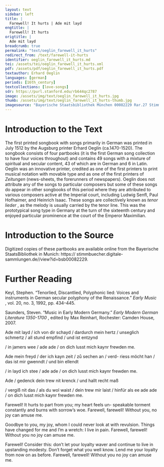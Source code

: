 ```yaml
---
layout: text
sidebar: left
title: |
  Farewell! It hurts | Ade mit layd
engtitle: |
  Farewell! It hurts
origtitle: |
  Ade mit layd
breadcrumb: true
permalink: "text/oeglin_farewell_it_hurts"
redirect_from: /text/farewell-it-hurts
identifier: oeglin_farewell_it_hurts.md
tei: /assets/tei/oeglin_farewell_it_hurts.xml
pdf: /assets/pdf/oeglin_farewell_it_hurts.pdf
textauthor: Erhard Oeglin
languages: [german]
periods: [16th_century]
textcollections: [love-songs]
sdr: https://purl.stanford.edu/rb644qc2787
image: /assets/img/text/oeglin_farewell_it_hurts.jpg
thumb: /assets/img/text/oeglin_farewell_it_hurts-thumb.jpg
imagesource: "Bayerische Staatsbibliothek München 00082229 Rar.27 Stimme T f.22r [Public Domain]"
---
```

<h1>Introduction to the Text</h1>
<p>The first printed songbook with songs primarily in German was printed in July 1512 by the Augsburg printer Erhard Oeglin (ca.1470-1520). The songbook consists of four partbooks (it is the first German song collection to have four voices throughout) and contains 49 songs with a mixture of spiritual and secular content, 43 of which are in German and 6 in Latin. Oeglin was an innovative printer, credited as one of the first printers to print musical notation with movable type and as one of the first printers of <i> Zeitungen </i> (news-sheets, the forerunners of newspapers). Oeglin does not attribute any of the songs to particular composers but some of these songs do appear in other songbooks of this period where they are attributed to various composers active at the Imperial court, including Ludwig Senfl, Paul Hofhaimer, and Heinrich Isaac. These songs are collectively known as <i> tenor lieder</i> , as the melody is usually carried by the tenor line. This was the prototypical song type in Germany at the turn of the sixteenth century and enjoyed particular prominence at the court of the Emperor Maximilian.</p>

<h1>Introduction to the Source</h1>
<p>Digitized copies of these partbooks are available online from the Bayerische StaatsBibliothek in Munich: https:// stimmbuecher.digitale-sammlungen.de//view?id=bsb00082229.</p>

<h1>Further Reading</h1>
<p>Keyl, Stephen. “Tenorlied, Discantlied, Polyphonic lied: Voices and instruments in German secular polyphony of the Renaissance.” <i> Early Music</i> , vol. 20, no. 3, 1992, pp. 434–445.</p>
<p>Saunders, Steven. “Music in Early Modern Germany.” <i> Early Modern German Literature 1350-1700</i> , edited by Max Reinhart, Rochester: Camden House, 2007.</p>

<p>Ade mit layd / ich von dir schayd / dardurch mein hertz / unseglich schmertz / all stund empfind / und ist entzynd</p>
<p>/ in jamers wee / ade ade / on dich lusst mich kaynr frewden me.</p>

<p>Ade mein freyd / der ich kayn zeit / zů sechen an / verd- riess möcht han / das ist mir gwenndt / und bin ellendt</p>
<p>/ in layd ich stee / ade ade / on dich lusst mich kaynr frewden me.</p>

<p>Ade / gedenck dein trew nit krenck / und hallt recht maß</p>
<p>/ vergiß nit das / als du wol waist / dein trew mir laist / hinfür als ee ade ade / on dich lusst mich kaynr frewden me.</p>
<p>Farewell! It hurts to part from you; my heart feels un- speakable torment constantly and burns with sorrow’s woe. Farewell, farewell! Without you, no joy can amuse me.</p>

<p>Goodbye to you, my joy, whom I could never look at with revulsion. Things have changed for me and I’m a wretch: I live in pain. Farewell, farewell! Without you no joy can amuse me.</p>

<p>Farewell! Consider this: don’t let your loyalty waver and continue to live in upstanding modesty. Don’t forget what you well know. Lend me your loyalty from now on as before. Farewell, farewell! Without you no joy can amuse me.</p>
